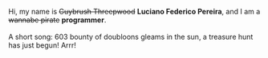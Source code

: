 Hi, my name is ~~Guybrush Threepwood~~ **Luciano Federico Pereira**, and I am a ~~wannabe pirate~~ **programmer**.<br><br>A short song: 603 bounty of doubloons gleams in the sun, a treasure hunt has just begun! Arrr!
